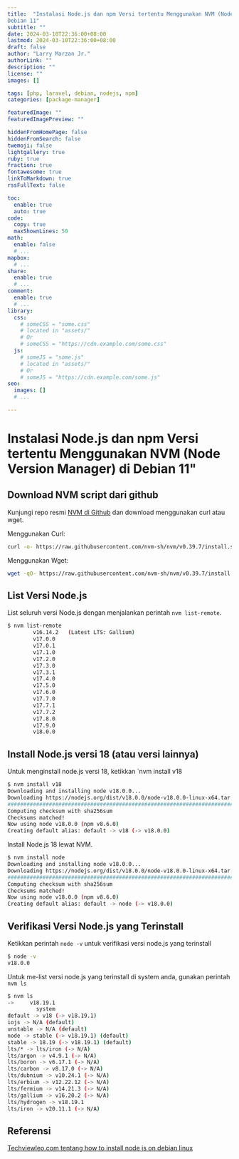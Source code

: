 ```yaml
---
title:  "Instalasi Node.js dan npm Versi tertentu Menggunakan NVM (Node Version Manager) di
Debian 11"
subtitle: ""
date: 2024-03-10T22:36:00+08:00
lastmod: 2024-03-10T22:36:00+08:00
draft: false 
author: "Larry Marzan Jr."
authorLink: ""
description: ""
license: ""
images: []

tags: [php, laravel, debian, nodejs, npm]
categories: [package-manager]

featuredImage: ""
featuredImagePreview: ""

hiddenFromHomePage: false
hiddenFromSearch: false
twemoji: false
lightgallery: true
ruby: true
fraction: true
fontawesome: true
linkToMarkdown: true
rssFullText: false

toc:
  enable: true
  auto: true
code:
  copy: true
  maxShownLines: 50
math:
  enable: false
  # ...
mapbox:
  # ...
share:
  enable: true
  # ...
comment:
  enable: true
  # ...
library:
  css:
    # someCSS = "some.css"
    # located in "assets/"
    # Or
    # someCSS = "https://cdn.example.com/some.css"
  js:
    # someJS = "some.js"
    # located in "assets/"
    # Or
    # someJS = "https://cdn.example.com/some.js"
seo:
  images: []
  # ...

---
```


# Instalasi Node.js dan npm Versi tertentu Menggunakan NVM (Node Version Manager) di Debian 11"

## Download NVM script dari github
Kunjungi repo resmi [NVM di
Github](https://github.com/nvm-sh/nvm?tab=readme-ov-file#installing-and-updating) dan
download menggunakan curl atau wget.

Menggunakan Curl:
```bash
curl -o- https://raw.githubusercontent.com/nvm-sh/nvm/v0.39.7/install.sh | bash
```

Menggunakan Wget:
```bash
wget -qO- https://raw.githubusercontent.com/nvm-sh/nvm/v0.39.7/install.sh | bash
```

## List Versi Node.js
List seluruh versi Node.js dengan menjalankan perintah `nvm list-remote`.
```bash
$ nvm list-remote 
        v16.14.2   (Latest LTS: Gallium)
        v17.0.0
        v17.0.1
        v17.1.0
        v17.2.0
        v17.3.0
        v17.3.1
        v17.4.0
        v17.5.0
        v17.6.0
        v17.7.0
        v17.7.1
        v17.7.2
        v17.8.0
        v17.9.0
        v18.0.0
```
## Install Node.js versi 18 (atau versi lainnya)

Untuk menginstall node.js versi 18, ketikkan `nvm install v18
```bash
$ nvm install v18
Downloading and installing node v18.0.0...
Downloading https://nodejs.org/dist/v18.0.0/node-v18.0.0-linux-x64.tar.xz...
######################################################################### 100.0%
Computing checksum with sha256sum
Checksums matched!
Now using node v18.0.0 (npm v8.6.0)
Creating default alias: default -> v18 (-> v18.0.0)
```

Install Node.js 18 lewat NVM.
```bash
$ nvm install node
Downloading and installing node v18.0.0...
Downloading https://nodejs.org/dist/v18.0.0/node-v18.0.0-linux-x64.tar.xz...
############################################################################################################################################################################################### 100.0%
Computing checksum with sha256sum
Checksums matched!
Now using node v18.0.0 (npm v8.6.0)
Creating default alias: default -> node (-> v18.0.0)
```

## Verifikasi Versi Node.js yang Terinstall
Ketikkan perintah `node -v` untuk verifikasi versi node.js yang terinstall
```bash
$ node -v
v18.0.0
```

Untuk me-list versi node.js yang terinstall di system anda, gunakan perintah `nvm ls`
```bash
$ nvm ls
->     v18.19.1
         system
default -> v18 (-> v18.19.1)
iojs -> N/A (default)
unstable -> N/A (default)
node -> stable (-> v18.19.1) (default)
stable -> 18.19 (-> v18.19.1) (default)
lts/* -> lts/iron (-> N/A)
lts/argon -> v4.9.1 (-> N/A)
lts/boron -> v6.17.1 (-> N/A)
lts/carbon -> v8.17.0 (-> N/A)
lts/dubnium -> v10.24.1 (-> N/A)
lts/erbium -> v12.22.12 (-> N/A)
lts/fermium -> v14.21.3 (-> N/A)
lts/gallium -> v16.20.2 (-> N/A)
lts/hydrogen -> v18.19.1
lts/iron -> v20.11.1 (-> N/A)
```


## Referensi
[Techviewleo.com tentang how to install node js on debian linux](https://techviewleo.com/how-to-install-node-js-on-debian-linux/)


